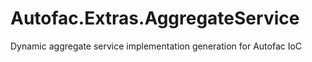 Autofac.Extras.AggregateService
===============================

Dynamic aggregate service implementation generation for Autofac IoC
